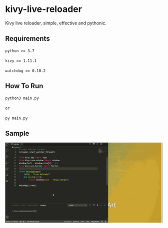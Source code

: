 # kivy-live-reloader
Kivy live reloader, simple, effective and pythonic.

## Requirements
```
python >= 3.7

kivy == 1.11.1

watchdog == 0.10.2
```

## How To Run
```
python3 main.py

or

py main.py
```

## Sample

<p align="center">
  <a href="https://github.com/kivy-live-reloader">
    <img src=".github/sample.gif" alt="Kivy Brasil">
  </a>
</p>